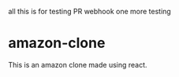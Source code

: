 all this is for testing PR webhook
one more testing

# amazon-clone
This is an amazon clone made using react.
